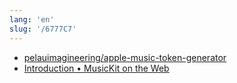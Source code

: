 ```yaml
---
lang: 'en'
slug: '/6777C7'
---
```


- [pelauimagineering/apple-music-token-generator](https://github.com/pelauimagineering/apple-music-token-generator)
- [Introduction • MusicKit on the Web](https://js-cdn.music.apple.com/musickit/v3/docs/index.html?path=/story/introduction--page)
